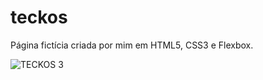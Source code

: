 # teckos
Página fictícia criada por mim em HTML5, CSS3 e Flexbox.

![TECKOS 3](https://user-images.githubusercontent.com/90627571/137138281-bfa1b6e4-13d0-4803-9dfa-98646732e8f0.png)

